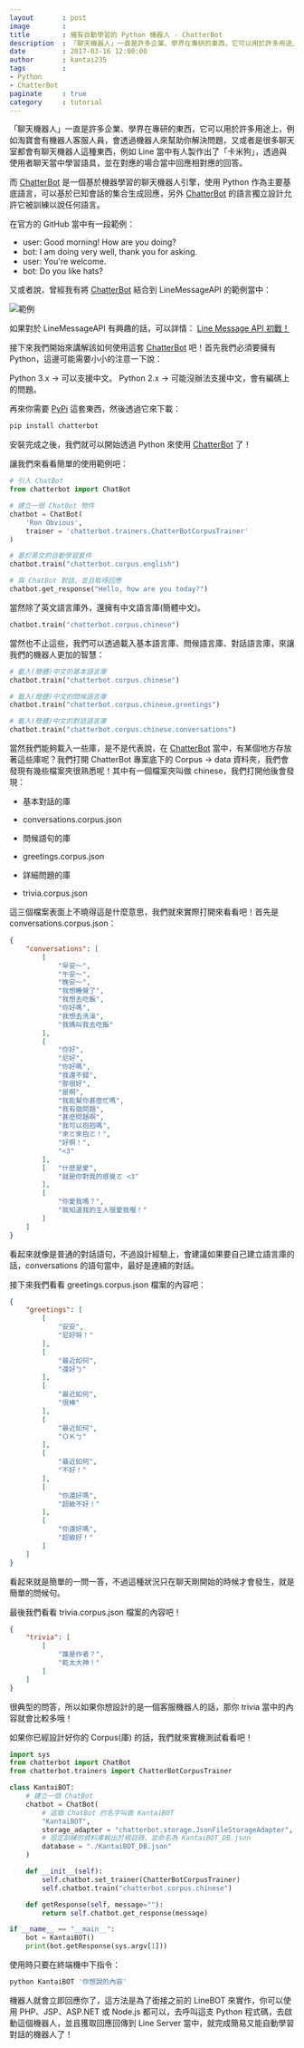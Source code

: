 ```yaml
---
layout       : post
image        : 
title        : 擁有自動學習的 Python 機器人 - ChatterBot
description  : 「聊天機器人」一直是許多企業、學界在專研的東西，它可以用於許多用途上，例如淘寶會有機器人客服人員，會透過機器人來幫助你解決問題，又或者是很多聊天室都會有聊天機器人這種東西 ...
date         : 2017-03-16 12:00:00
author       : kantai235
tags         :
- Python
- ChatterBot
paginate     : true
category     : tutorial
---
```


「聊天機器人」一直是許多企業、學界在專研的東西，它可以用於許多用途上，例如淘寶會有機器人客服人員，會透過機器人來幫助你解決問題，又或者是很多聊天室都會有聊天機器人這種東西，例如 Line 當中有人製作出了「卡米狗」，透過與使用者聊天當中學習語具，並在對應的場合當中回應相對應的回答。

而 [ChatterBot](https://github.com/gunthercox/ChatterBot) 是一個基於機器學習的聊天機器人引擎，使用 Python 作為主要基底語言，可以基於已知會話的集合生成回應，另外 [ChatterBot](https://github.com/gunthercox/ChatterBot) 的語言獨立設計允許它被訓練以說任何語言。

在官方的 GitHub 當中有一段範例：

- user: Good morning! How are you doing?
- bot: I am doing very well, thank you for asking.
- user: You're welcome.
- bot: Do you like hats?



又或者說，曾經我有將 [ChatterBot](https://github.com/gunthercox/ChatterBot) 結合到 LineMessageAPI 的範例當中：

![範例](https://i.imgur.com/ZAllFkw.png)



如果對於 LineMessageAPI 有興趣的話，可以詳情： [Line Message API 初戰！](https://kantai235.github.io/2017/03/06/LineMessageAPI/)

接下來我們開始來講解該如何使用這套 [ChatterBot](https://github.com/gunthercox/ChatterBot) 吧！首先我們必須要擁有 Python，這邊可能需要小小的注意一下說：

Python 3.x -> 可以支援中文。
Python 2.x -> 可能沒辦法支援中文，會有編碼上的問題。

再來你需要 [PyPi](https://pypi.python.org/pypi/ChatterBot) 這套東西，然後透過它來下載：

```sh
pip install chatterbot
```



安裝完成之後，我們就可以開始透過 Python 來使用 [ChatterBot](https://github.com/gunthercox/ChatterBot) 了！

讓我們來看看簡單的使用範例吧：

```python
# 引入 ChatBot
from chatterbot import ChatBot

# 建立一個 ChatBot 物件
chatbot = ChatBot(
    'Ron Obvious',
    trainer = 'chatterbot.trainers.ChatterBotCorpusTrainer'
)

# 基於英文的自動學習套件
chatbot.train("chatterbot.corpus.english")

# 與 ChatBot 對話，並且取得回應
chatbot.get_response("Hello, how are you today?")
```



當然除了英文語言庫外，還擁有中文語言庫(簡體中文)。

```python
chatbot.train("chatterbot.corpus.chinese")
```



當然也不止這些，我們可以透過載入基本語言庫、問候語言庫、對話語言庫，來讓我們的機器人更加的智慧：

```python
# 載入(簡體)中文的基本語言庫
chatbot.train("chatterbot.corpus.chinese")

# 載入(簡體)中文的問候語言庫
chatbot.train("chatterbot.corpus.chinese.greetings")

# 載入(簡體)中文的對話語言庫
chatbot.train("chatterbot.corpus.chinese.conversations")
```



當然我們能夠載入一些庫，是不是代表說，在 [ChatterBot](https://github.com/gunthercox/ChatterBot) 當中，有某個地方存放著這些庫呢？我們打開 ChatterBot 專案底下的 Corpus -> data 資料夾，我們會發現有幾些檔案夾很熟悉呢！其中有一個檔案夾叫做 chinese，我們打開他後會發現：

- 基本對話的庫
- conversations.corpus.json

- 問候語句的庫
- greetings.corpus.json

- 詳細問題的庫
- trivia.corpus.json



這三個檔案表面上不曉得這是什麼意思，我們就來實際打開來看看吧！首先是 conversations.corpus.json：

```json
{
    "conversations": [
        [
            "早安～",
            "午安～",
            "晚安～",
            "我想睡覺了",
            "我想去吃飯",
            "你好嗎",
            "我想去洗澡",
            "我媽叫我去吃飯"
        ],
        [
            "你好",
            "尼好",
            "你好嗎",
            "我還不錯",
            "那很好",
            "是啊",
            "我能幫你甚麼忙嗎",
            "我有個問題",
            "甚麼問題啊",
            "我可以抱抱嗎",
            "來ㄛ來抱ㄛ！",
            "好啊！",
            "<3"
        ],
        [   "什麼是愛",
            "就是你對我的感覺ㄛ <3"
        ],
        [
            "你愛我嗎？",
            "我知道我的主人很愛我喔！"
        ]
    ]
}
```



看起來就像是普通的對話語句，不過設計經驗上，會建議如果要自己建立語言庫的話，conversations 的語句當中，最好是連續的對話。

接下來我們看看 greetings.corpus.json 檔案的內容吧：

```json
{
    "greetings": [
        [
            "安安",
            "尼好呀！"
        ],
        [
            "最近如何",
            "還好ㄅ"
        ],
        [
            "最近如何",
            "很棒"
        ],
        [
            "最近如何",
            "ＯＫㄅ"
        ],
        [
            "最近如何",
            "不好！"
        ],
        [
            "你還好嗎",
            "超級不好！"
        ],
        [
            "你還好嗎",
            "超級好！"
        ]
    ]
}
```



看起來就是簡單的一問一答，不過這種狀況只在聊天剛開始的時候才會發生，就是簡單的問候句。

最後我們看看 trivia.corpus.json 檔案的內容吧！

```json
{
    "trivia": [
        [
            "誰是作者？",
            "乾太大神！"
        ]
    ]
}
```



很典型的問答，所以如果你想設計的是一個客服機器人的話，那你 trivia 當中的內容就會比較多哦！

如果你已經設計好你的 Corpus(庫) 的話，我們就來實機測試看看吧！

```python
import sys
from chatterbot import ChatBot
from chatterbot.trainers import ChatterBotCorpusTrainer

class KantaiBOT:
    # 建立一個 ChatBot
    chatbot = ChatBot(
        # 這個 ChatBot 的名字叫做 KantaiBOT
        "KantaiBOT",
        storage_adapter = "chatterbot.storage.JsonFileStorageAdapter",
        # 設定訓練的資料庫輸出於根目錄，並命名為 KantaiBOT_DB.json
        database = "./KantaiBOT_DB.json"    
    )

    def __init__(self):
        self.chatbot.set_trainer(ChatterBotCorpusTrainer)
        self.chatbot.train("chatterbot.corpus.chinese")

    def getResponse(self, message=""):
        return self.chatbot.get_response(message)

if __name__ == "__main__":
    bot = KantaiBOT()
    print(bot.getResponse(sys.argv[1]))
```



使用時只要在終端機中下指令：

```sh
python KantaiBOT '你想說的內容'
```

機器人就會立即回應你了，這方法是為了銜接之前的 LineBOT 來實作，你可以使用 PHP、JSP、ASP.NET 或 Node.js 都可以，去呼叫這支 Python 程式碼，去啟動這個機器人，並且獲取回應回傳到 Line Server 當中，就完成簡易又能自動學習對話的機器人了！
